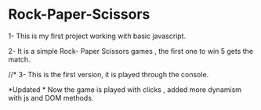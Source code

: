 # Rock-Paper-Scissors

1- This is my first project working with basic javascript.

2- It is a simple Rock- Paper Scissors games , the first one to win 5 gets the match.

//* 3- This is the first version, it is played through the console. 


*Updated * 
Now the game is played with clicks , added more dynamism with js and DOM methods.


